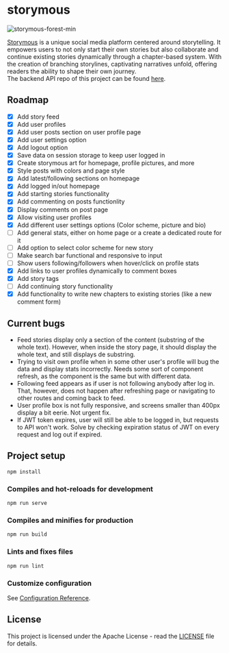 
# storymous

<!--<img src="https://github.com/aleixfortm/storymous/assets/95043218/0298a2af-3140-4de2-b4b3-1a0ee6262904" alt="storymous_tree" width="200" height="auto">-->

![storymous-forest-min](https://github.com/aleixfortm/storymous/assets/95043218/97013ee7-c787-4587-adfe-6650a9c29f3b)




[Storymous](https://www.storymous.com) is a unique social media platform centered around storytelling. It empowers users to not only start their own stories but also collaborate and continue existing stories dynamically through a chapter-based system. With the creation of branching storylines, captivating narratives unfold, offering readers the ability to shape their own journey.
<br> The backend API repo of this project can be found [here](https://github.com/aleixfortm/storymous-API).

## Roadmap
- [x] Add story feed
- [x] Add user profiles
- [x] Add user posts section on user profile page
- [x] Add user settings option
- [x] Add logout option
- [x] Save data on session storage to keep user logged in
- [x] Create storymous art for homepage, profile pictures, and more
- [x] Style posts with colors and page style
- [x] Add latest/following sections on homepage
- [x] Add logged in/out homepage
- [x] Add starting stories functionality
- [x] Add commenting on posts functionlity
- [x] Display comments on post page
- [x] Allow visiting user profiles
- [x] Add different user settings options (Color scheme, picture and bio)
- [ ] Add general stats, either on home page or a create a dedicated route for it
- [ ] Add option to select color scheme for new story
- [ ] Make search bar functional and responsive to input
- [ ] Show users following/followers when hover/click on profile stats
- [x] Add links to user profiles dynamically to comment boxes
- [x] Add story tags
- [ ] Add continuing story functionality
- [x] Add functionality to write new chapters to existing stories (like a new comment form)

## Current bugs
- Feed stories display only a section of the content (substring of the whole text). However, when inside the story page, it should display the whole text, and still displays de substring.
- Trying to visit own profile when in some other user's profile will bug the data and display stats incorrectly. Needs some sort of component refresh, as the component is the same but with different data.
- Following feed appears as if user is not following anybody after log in. That, however, does not happen after refreshing page or navigating to other routes and coming back to feed.
- User profile box is not fully responsive, and screens smaller than 400px display a bit eerie. Not urgent fix.
- If JWT token expires, user will still be able to be logged in, but requests to API won't work. Solve by checking expiration status of JWT on every request and log out if expired.

## Project setup
```
npm install
```

### Compiles and hot-reloads for development
```
npm run serve
```

### Compiles and minifies for production
```
npm run build
```

### Lints and fixes files
```
npm run lint
```

### Customize configuration
See [Configuration Reference](https://cli.vuejs.org/config/).

## License
This project is licensed under the Apache License - read the [LICENSE](https://www.apache.org/licenses/LICENSE-2.0) file for details.
